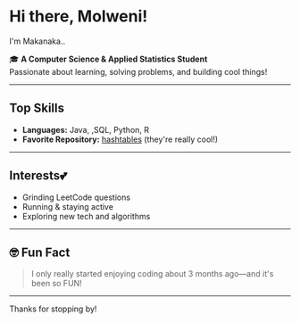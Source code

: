 # Hi there, Molweni!

I'm Makanaka..

🎓 **A Computer Science & Applied Statistics Student**  
Passionate about learning, solving problems, and building cool things!

---

## Top Skills
- **Languages:** Java, ,SQL, Python, R
- **Favorite Repository:** [hashtables](https://github.com/Makanaka-csc/hashTables-Assignment) (they're really cool!)

---

##  Interests💕
- Grinding LeetCode questions
- Running & staying active
- Exploring new tech and algorithms

---

## 🤓 Fun Fact
> I only really started enjoying coding about 3 months ago—and it's been so FUN!

---

Thanks for stopping by! 
